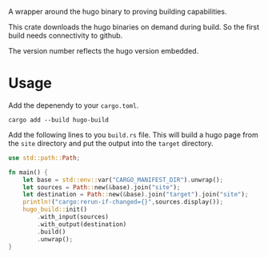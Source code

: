 A wrapper around the hugo binary to proving building capabilities.

This crate downloads the hugo binaries on demand during build. So the first build needs connectivity to github.

The version number reflects the hugo version embedded.

# Usage

Add the depenendy to your `cargo.toml`.

```
cargo add --build hugo-build
```

Add the following lines to you `build.rs` file.
This will build a hugo page from the `site` directory and put the output into the `target` directory.

```rust
use std::path::Path;

fn main() {
    let base = std::env::var("CARGO_MANIFEST_DIR").unwrap();
    let sources = Path::new(&base).join("site");
    let destination = Path::new(&base).join("target").join("site");
    println!("cargo:rerun-if-changed={}",sources.display());
    hugo_build::init()
        .with_input(sources)
        .with_output(destination)
        .build()
        .unwrap();
}
```